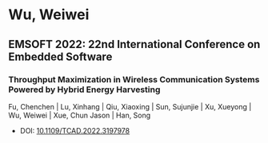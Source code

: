 # Wu, Weiwei

## EMSOFT 2022: 22nd International Conference on Embedded Software

### Throughput Maximization in Wireless Communication Systems Powered by Hybrid Energy Harvesting
Fu, Chenchen | Lu, Xinhang | Qiu, Xiaoxing | Sun, Sujunjie | Xu, Xueyong | Wu, Weiwei | Xue, Chun Jason | Han, Song
* DOI: [10.1109/TCAD.2022.3197978](https://doi.org/10.1109/TCAD.2022.3197978)

